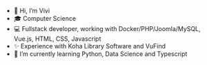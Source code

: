 - 👋 Hi, I’m Vivi
- 🎓 Computer Science 
- 💻 Fullstack developer, working with Docker/PHP/Joomla/MySQL, Vue.js, HTML, CSS, Javascript
- ✨ Experience with Koha Library Software and VuFind
- 🌱 I’m currently learning Python, Data Science and Typescript


<!---
vivi42/vivi42 is a ✨ special ✨ repository because its `README.md` (this file) appears on your GitHub profile.
You can click the Preview link to take a look at your changes.
- 👀 I’m interested in Philosophy, Books, Finance
- 📫 How to reach me ...
- 📚 Currently learning Vue.js, 
--->

